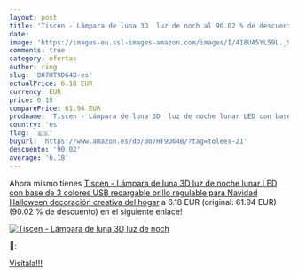 ```yaml
---
layout: post
title: 'Tiscen - Lámpara de luna 3D  luz de noch al 90.02 % de descuento'
date: 
image: 'https://images-eu.ssl-images-amazon.com/images/I/418UA5YL59L._SL200_.jpg'
comments: true
category: ofertas
author: ring
slug: 'B07HT9D64B-es'
actualPrice: 6.18 EUR
currency: EUR
price: 6.18
comparePrice: 61.94 EUR
prodname: 'Tiscen - Lámpara de luna 3D  luz de noche lunar LED con base de 3 colores  USB  recargable  brillo regulable para Navidad  Halloween  decoración creativa del hogar'
country: 'es'
flag: '🇪🇸'
buyurl: 'https://www.amazon.es/dp/B07HT9D64B/?tag=tolees-21'
descuento: '90.02'
average: '6.18'
---
```


Ahora mismo tienes [Tiscen - Lámpara de luna 3D  luz de noche lunar LED con base de 3 colores  USB  recargable  brillo regulable para Navidad  Halloween  decoración creativa del hogar](https://www.amazon.es/dp/B07HT9D64B/?tag=tolees-21) a 6.18 EUR (original: 61.94 EUR) (90.02 %  de descuento) en el siguiente enlace!

[![Tiscen - Lámpara de luna 3D  luz de noch](https://images-eu.ssl-images-amazon.com/images/I/418UA5YL59L._SL200_.jpg)](https://www.amazon.es/dp/B07HT9D64B/?tag=tolees-21)

🔎:


[Visítala!!!](https://www.amazon.es/dp/B07HT9D64B/?tag=tolees-21)
